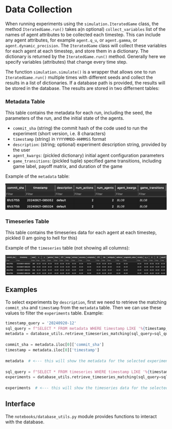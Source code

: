 

# Data Collection

When running experiments using the `simulation.IteratedGame` class, the method `IteratedGame.run()` takes a(n optional) `collect_variables` list of the names of agent attributes to be collected each timestep. 
This can include any agent attributes, for example `agent.q_u`, or `agent.gamma`, or `agent.dynamic_precision`.
The `IteratedGame` class will collect these variables for each agent at each timestep, and store them in a dictionary. The dictionary is returned by the `IteratedGame.run()` method. 
Generally here we specify variables (attributes) that change every time step.

The function `simulation.simulate()` is a wrapper that allows one to run `IteratedGame.run()` multiple times with different seeds and collect the results in a list of dictionaries. 
If a database path is provided, the results will be stored in the database. 
The results are stored in two differnent tables:

### Metadata Table

This table contains the metadata for each run, including the seed, the parameters of the run, and the initial state of the agents.
- `commit_sha` (string) the commit hash of the code used to run the experiment (short version, i.e. 8 characters)
- `timestamp` (string) in `YYYYMMDD-HHMMSS` format
- `description`: (string; optional) experiment description string, provided by the user
- `agent_kwargs`: (pickled dictionary) initial agent configuration parameters
- `game_transitions`: (pickled tuple) specified game transitions, including game label, payoff matrix, and duration of the game

Example of the `metadata` table:

![Metadata table](db-metadata-table.png)

### Timeseries Table

This table contains the timeseries data for each agent at each timestep, pickled (I am going to hell for this)

Example of the `timeseries` table (not showing all columns):

![Timeseries table](db-timeseries-table.png)

## Examples

To select experiments by `description`, first we need to retrieve the matching `commit_sha` and `timestamp` from the `metadata` table. Then we can use these values to filter the `experiments` table. Example:

```python
timestamp_query = '20240920-12'
sql_query = f"SELECT * FROM metadata WHERE timestamp LIKE '%{timestamp_query}%' AND description LIKE '%2x2 no interoception%'"
metadata = database_utils.retrieve_timeseries_matching(sql_query=sql_query, db_path=RESULTS_DB_PATH)

commit_sha = metadata.iloc[0]['commit_sha']
timestamp = metadata.iloc[0]['timestamp']

metadata  # <--- this will show the metadata for the selected experiments

sql_query = f"SELECT * FROM timeseries WHERE timestamp LIKE '%{timestamp}%' AND commit_sha LIKE '%{commit_sha}%'"
experiments = database_utils.retrieve_timeseries_matching(sql_query=sql_query, db_path=RESULTS_DB_PATH)

experiments  # <--- this will show the timeseries data for the selected experiments
```

## Interface

The `notebooks/database_utils.py` module provides functions to interact with the database.